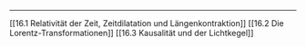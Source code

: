 ***

[[16.1 Relativität der Zeit, Zeitdilatation und Längenkontraktion]]
[[16.2 Die Lorentz-Transformationen]]
[[16.3 Kausalität und der Lichtkegel]]
